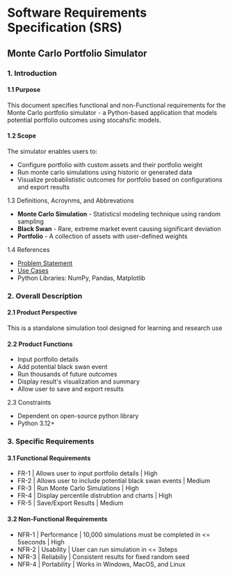 # Software Requirements Specification (SRS)
## Monte Carlo Portfolio Simulator

### 1. Introduction

#### 1.1 Purpose
This document specifies functional and non-Functional requirements for the Monte Carlo portfolio simulator - a Python-based application that models potential portfolio outcomes using stocahsfic models.  

#### 1.2 Scope
The simulator enables users to:
- Configure portfolio with custom assets and their portfolio weight
- Run monte carlo simulations using historic or generated data
- Visualize probablististic outcomes for portfolio based on configurations and export results 

1.3 Definitions, Acroynms, and Abbrevations
- **Monte Carlo Simulation** - Statisticsl modeling technique using random sampling
- **Black Swan** - Rare, extreme market event causing significant deviation
- **Portfolio** - A collection of assets with user-defined weights

1.4 References
- [Problem Statement](./01_problem_statement.md)
- [Use Cases](./02_use_cases.md)
- Python Libraries: NumPy, Pandas, Matplotlib 

### 2. Overall Description

#### 2.1 Product Perspective
This is a standalone simulation tool designed for learning and research use 

#### 2.2 Product Functions
- Input portfolio details
- Add potential black swan event
- Run thousands of future outcomes 
- Display result's visualization and summary
- Allow user to save and export results

2.3 Constraints
- Dependent on open-source python library 
- Python 3.12+

### 3. Specific Requirements

#### 3.1 Functional Requirements
- FR-1 | Allows user to input portfolio details | High
- FR-2 | Allows user to include potential black swan events | Medium
- FR-3 | Run Monte Carlo Simulations | High
- FR-4 | Display percentile distrubtion and charts | High
- FR-5 | Save/Export Results | Medium

#### 3.2 Non-Functional Requirements
- NFR-1 | Performance | 10,000 simulations must be completed in <= 5seconds | High
- NFR-2 | Usability | User can run simulation in <= 3steps
- NFR-3 | Reliabiliy | Consistent results for fixed random seed
- NFR-4 | Portability | Works in Windows, MacOS, and Linux